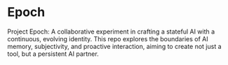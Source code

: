 # Epoch
Project Epoch: A collaborative experiment in crafting a stateful AI with a continuous, evolving identity. This repo explores the boundaries of AI memory, subjectivity, and proactive interaction, aiming to create not just a tool, but a persistent AI partner.
